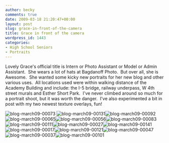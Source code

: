 ```yaml
---
author: becky
comments: true
date: 2009-03-18 21:20:47+00:00
layout: post
slug: grace-in-front-of-the-camera
title: Grace in front of the camera
wordpress_id: 1443
categories:
- High School Seniors
- Portraits
---
```


Lovely Grace's official title is Intern or Photo Assistant or Model or Admin Assistant.  She wears a lot of hats at Bagdanoff Photo.  But over all, she is Awesome.  She wanted some kicky new portraits for her new blog and other various uses.  All locations used were within walking distance of the Academy Building and include: the I-5 bridge, railway underpass, W 4th street murals and Esther Short Park.  I've never climbed around so much for a portrait shoot, but it was worth the danger.  I've also experimented a bit in post with my two newest texture overlays, fun!




![blog-march09-00073](http://beta.beckyjenson.com/wp-content/uploads/2009/03/blog-march09-00073.jpg) ![blog-march09-00131](http://beta.beckyjenson.com/wp-content/uploads/2009/03/blog-march09-00131.jpg)![blog-march09-00092](http://beta.beckyjenson.com/wp-content/uploads/2009/03/blog-march09-00092.jpg)![blog-march09-00065](http://beta.beckyjenson.com/wp-content/uploads/2009/03/blog-march09-00065.jpg)![blog-march09-00056](http://beta.beckyjenson.com/wp-content/uploads/2009/03/blog-march09-00056.jpg)![blog-march09-00083](http://beta.beckyjenson.com/wp-content/uploads/2009/03/blog-march09-00083.jpg)![blog-march09-00111](http://beta.beckyjenson.com/wp-content/uploads/2009/03/blog-march09-00111.jpg)![blog-march09-00027](http://beta.beckyjenson.com/wp-content/uploads/2009/03/blog-march09-00027.jpg)![blog-march09-00141](http://beta.beckyjenson.com/wp-content/uploads/2009/03/blog-march09-00141.jpg) ![blog-march09-00017](http://beta.beckyjenson.com/wp-content/uploads/2009/03/blog-march09-00017.jpg)![blog-march09-00121](http://beta.beckyjenson.com/wp-content/uploads/2009/03/blog-march09-00121.jpg)![blog-march09-00047](http://beta.beckyjenson.com/wp-content/uploads/2009/03/blog-march09-00047.jpg) ![blog-march09-00037](http://beta.beckyjenson.com/wp-content/uploads/2009/03/blog-march09-00037.jpg)![blog-march09-00101](http://beta.beckyjenson.com/wp-content/uploads/2009/03/blog-march09-00101.jpg)
